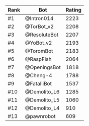 Rank|Bot|Rating
---|---|---
#1|@Intron014|2223
#2|@TorBot_v2|2208
#3|@ResoluteBot|2207
#4|@YoBot_v2|2193
#5|@ToromBot|2183
#6|@RaspFish|2064
#7|@OpeningsBot|1818
#8|@Cheng-4|1788
#9|@FataliiBot|1537
#10|@Demolito_L6|1285
#11|@Demolito_L5|1060
#12|@Demolito_L4|910
#13|@pawnrobot|609
